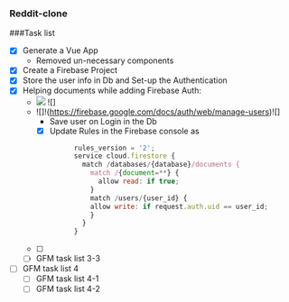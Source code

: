 ### Reddit-clone

###Task list

- [x] Generate a Vue App
   + Removed un-necessary components 
- [x] Create a Firebase Project
- [x] Store the user info in Db and Set-up the Authentication
- [x] Helping documents while adding Firebase Auth:
    + ![](https://firebase.google.com/docs/auth/web/google-signin) ![]
    + ![]!(https://firebase.google.com/docs/auth/web/manage-users)![]
       - Save user on Login in the Db
       - [x] Update Rules in the Firebase console as 
            ```javascript
                  rules_version = '2';
                  service cloud.firestore {
                    match /databases/{database}/documents {
                      match /{document=**} {
                        allow read: if true;
                      }
                      match /users/{user_id} {
                      allow write: if request.auth.uid == user_id;
                      }
                    }
                  }
         ```
    - [ ] 
    - [ ] GFM task list 3-3
- [ ] GFM task list 4
    - [ ] GFM task list 4-1
    - [ ] GFM task list 4-2
